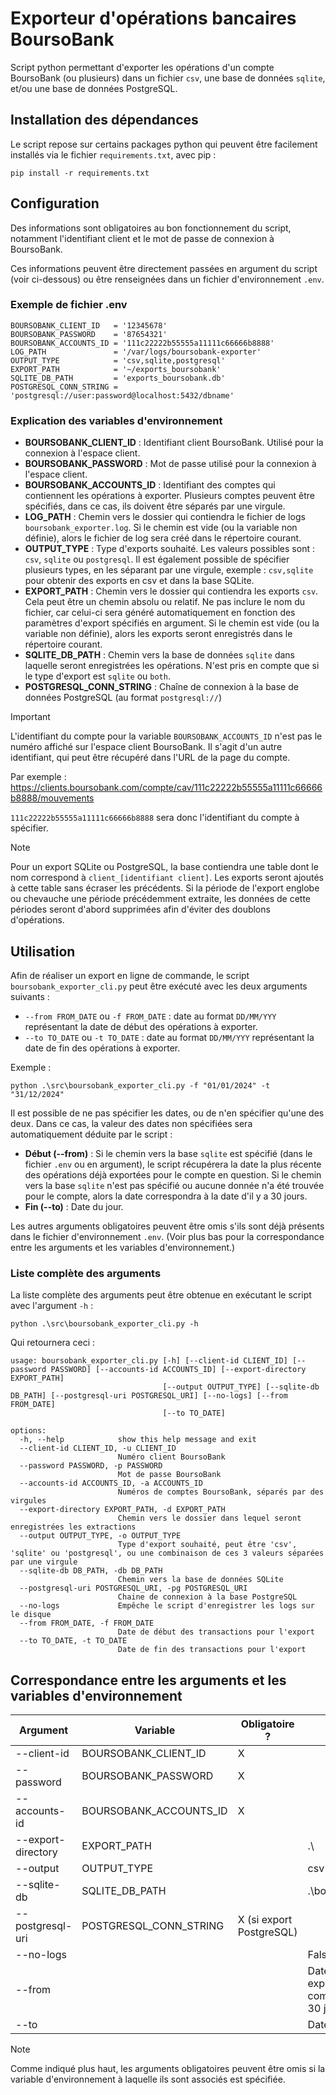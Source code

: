 # Exporteur d'opérations bancaires BoursoBank

Script python permettant d'exporter les opérations d'un compte BoursoBank (ou plusieurs) dans un fichier `csv`, une base de données `sqlite`, et/ou une base de données PostgreSQL.

## Installation des dépendances

Le script repose sur certains packages python qui peuvent être facilement installés via le fichier `requirements.txt`, avec pip :

```
pip install -r requirements.txt
```

## Configuration

Des informations sont obligatoires au bon fonctionnement du script, notamment l'identifiant client et le mot de passe de connexion à BoursoBank.

Ces informations peuvent être directement passées en argument du script (voir ci-dessous) ou être renseignées dans un fichier d'environnement `.env`.

### Exemple de fichier .env

```
BOURSOBANK_CLIENT_ID   = '12345678'
BOURSOBANK_PASSWORD    = '87654321'
BOURSOBANK_ACCOUNTS_ID = '111c22222b55555a11111c66666b8888'
LOG_PATH               = '/var/logs/boursobank-exporter'
OUTPUT_TYPE            = 'csv,sqlite,postgresql'
EXPORT_PATH            = '~/exports_boursobank'
SQLITE_DB_PATH         = 'exports_boursobank.db'
POSTGRESQL_CONN_STRING = 'postgresql://user:password@localhost:5432/dbname'
```

### Explication des variables d'environnement

-   **BOURSOBANK_CLIENT_ID** : Identifiant client BoursoBank. Utilisé pour la connexion à l'espace client.
-   **BOURSOBANK_PASSWORD** : Mot de passe utilisé pour la connexion à l'espace client.
-   **BOURSOBANK_ACCOUNTS_ID** : Identifiant des comptes qui contiennent les opérations à exporter.
    Plusieurs comptes peuvent être spécifiés, dans ce cas, ils doivent être séparés par une virgule.
-   **LOG_PATH** : Chemin vers le dossier qui contiendra le fichier de logs `boursobank_exporter.log`.
    Si le chemin est vide (ou la variable non définie), alors le fichier de log sera créé dans le répertoire courant.
-   **OUTPUT_TYPE** : Type d'exports souhaité. Les valeurs possibles sont : `csv`, `sqlite` ou `postgresql`. Il est également possible de spécifier plusieurs types, en les séparant par une virgule, exemple : `csv,sqlite` pour obtenir des exports en csv et dans la base SQLite.
-   **EXPORT_PATH** : Chemin vers le dossier qui contiendra les exports `csv`. Cela peut être un chemin absolu ou relatif. Ne pas inclure le nom du fichier, car celui-ci sera généré automatiquement en fonction des paramètres d'export spécifiés en argument.
    Si le chemin est vide (ou la variable non définie), alors les exports seront enregistrés dans le répertoire courant.
-   **SQLITE_DB_PATH** : Chemin vers la base de données `sqlite` dans laquelle seront enregistrées les opérations. N'est pris en compte que si le type d'export est `sqlite` ou `both`.
-   **POSTGRESQL_CONN_STRING** : Chaîne de connexion à la base de données PostgreSQL (au format `postgresql://`)

> [!Important]
> L'identifiant du compte pour la variable `BOURSOBANK_ACCOUNTS_ID` n'est pas le numéro affiché sur l'espace client BoursoBank.
> Il s'agit d'un autre identifiant, qui peut être récupéré dans l'URL de la page du compte.
>
> Par exemple : https://clients.boursobank.com/compte/cav/111c22222b55555a11111c66666b8888/mouvements
>
> `111c22222b55555a11111c66666b8888` sera donc l'identifiant du compte à spécifier.

> [!NOTE]  
> Pour un export SQLite ou PostgreSQL, la base contiendra une table dont le nom correspond à `client_[identifiant client]`. Les exports seront ajoutés à cette table sans écraser les précédents.
> Si la période de l'export englobe ou chevauche une période précédemment extraite, les données de cette périodes seront d'abord supprimées afin d'éviter des doublons d'opérations.

## Utilisation

Afin de réaliser un export en ligne de commande, le script `boursobank_exporter_cli.py` peut être exécuté avec les deux arguments suivants :

-   `--from FROM_DATE` ou `-f FROM_DATE` : date au format `DD/MM/YYY` représentant la date de début des opérations à exporter.
-   `--to TO_DATE` ou `-t TO_DATE` : date au format `DD/MM/YYY` représentant la date de fin des opérations à exporter.

Exemple :

```
python .\src\boursobank_exporter_cli.py -f "01/01/2024" -t "31/12/2024"
```

Il est possible de ne pas spécifier les dates, ou de n'en spécifier qu'une des deux. Dans ce cas, la valeur des dates non spécifiées sera automatiquement déduite par le script :

-   **Début (--from)** : Si le chemin vers la base `sqlite` est spécifié (dans le fichier `.env` ou en argument), le script récupérera la date la plus récente des opérations déjà exportées pour le compte en question. Si le chemin vers la base `sqlite` n'est pas spécifié ou aucune donnée n'a été trouvée pour le compte, alors la date correspondra à la date d'il y a 30 jours.
-   **Fin (--to)** : Date du jour.

Les autres arguments obligatoires peuvent être omis s'ils sont déjà présents dans le fichier d'environnement `.env`. (Voir plus bas pour la correspondance entre les arguments et les variables d'environnement.)

### Liste complète des arguments

La liste complète des arguments peut être obtenue en exécutant le script avec l'argument `-h` :

```
python .\src\boursobank_exporter_cli.py -h
```

Qui retournera ceci :

```
usage: boursobank_exporter_cli.py [-h] [--client-id CLIENT_ID] [--password PASSWORD] [--accounts-id ACCOUNTS_ID] [--export-directory EXPORT_PATH]
                                  [--output OUTPUT_TYPE] [--sqlite-db DB_PATH] [--postgresql-uri POSTGRESQL_URI] [--no-logs] [--from FROM_DATE]
                                  [--to TO_DATE]

options:
  -h, --help            show this help message and exit
  --client-id CLIENT_ID, -u CLIENT_ID
                        Numéro client BoursoBank
  --password PASSWORD, -p PASSWORD
                        Mot de passe BoursoBank
  --accounts-id ACCOUNTS_ID, -a ACCOUNTS_ID
                        Numéros de comptes BoursoBank, séparés par des virgules
  --export-directory EXPORT_PATH, -d EXPORT_PATH
                        Chemin vers le dossier dans lequel seront enregistrées les extractions
  --output OUTPUT_TYPE, -o OUTPUT_TYPE
                        Type d'export souhaité, peut être 'csv', 'sqlite' ou 'postgresql', ou une combinaison de ces 3 valeurs séparées par une virgule
  --sqlite-db DB_PATH, -db DB_PATH
                        Chemin vers la base de données SQLite
  --postgresql-uri POSTGRESQL_URI, -pg POSTGRESQL_URI
                        Chaine de connexion à la base PostgreSQL
  --no-logs             Empêche le script d'enregistrer les logs sur le disque
  --from FROM_DATE, -f FROM_DATE
                        Date de début des transactions pour l'export
  --to TO_DATE, -t TO_DATE
                        Date de fin des transactions pour l'export
```

## Correspondance entre les arguments et les variables d'environnement

| Argument           | Variable               | Obligatoire ?            | Par défaut                                                                 |
| ------------------ | ---------------------- | ------------------------ | -------------------------------------------------------------------------- |
| --client-id        | BOURSOBANK_CLIENT_ID   | X                        |                                                                            |
| --password         | BOURSOBANK_PASSWORD    | X                        |                                                                            |
| --accounts-id      | BOURSOBANK_ACCOUNTS_ID | X                        |                                                                            |
| --export-directory | EXPORT_PATH            |                          | .\                                                                         |
| --output           | OUTPUT_TYPE            |                          | csv                                                                        |
| --sqlite-db        | SQLITE_DB_PATH         |                          | .\boursobank_exports.db                                                    |
| --postgresql-uri   | POSTGRESQL_CONN_STRING | X (si export PostgreSQL) |                                                                            |
| --no-logs          |                        |                          | False                                                                      |
| --from             |                        |                          | Date dernière opération exportée pour le compte, ou date d'il y a 30 jours |
| --to               |                        |                          | Date du jour                                                               |

> [!NOTE]  
> Comme indiqué plus haut, les arguments obligatoires peuvent être omis si la variable d'environnement à laquelle ils sont associés est spécifiée.

